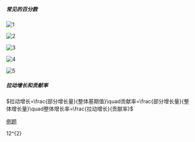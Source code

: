 ##### 常见的百分数

![1](http://latex.codecogs.com/svg.latex?\frac{1}{2}=50\\%\quad\frac{1}{3}=33\\%\quad\frac{1}{4}=25\\%\quad\frac{1}{5}=20\\%\quad\frac{1}{6}=16.7\\%\quad\frac{1}{7}=14.3\\%)

![2](http://latex.codecogs.com/svg.latex?\frac{1}{8}=12.5\\%\quad\frac{1}{9}=11.1\\%\quad\frac{1}{11}=9.1\\%\quad\frac{1}{12}=8.3\\%\quad\frac{1}{13}=7.7\\%)


![3](http://latex.codecogs.com/svg.latex?\frac{1}{14}=7.1\\%\quad\frac{1}{15}=6.7\\%\quad\frac{1}{16}=6.25\\%\quad\frac{1}{17}=5.9\\%\quad\frac{1}{18}=5.6\\%\quad)

![4](http://latex.codecogs.com/svg.latex?13^{2}=169\quad14^{2}=196\quad15^{2}=225\quad16^{2}=256\quad17^{2}=289\quad18^{2}=324)

![5](http://latex.codecogs.com/svg.latex?19^{2}=361\quad1.1^{3}=1.331)

##### 拉动增长和贡献率

$拉动增长=\frac{部分增长量}{整体基期值}\quad贡献率=\frac{部分增长量}{整体增长量}\quad整体增长率=\frac{拉动增长}{贡献率}$

[例题](http://www.offcn.com/xingce/2019/0606/11907.html)

12^{2}


